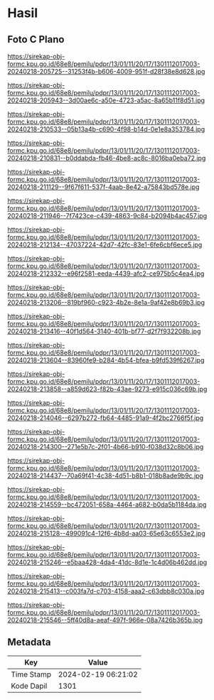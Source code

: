 # Hasil

## Foto C Plano

https://sirekap-obj-formc.kpu.go.id/68e8/pemilu/pdpr/13/01/11/20/17/1301112017003-20240218-205725--31253f4b-b606-4009-951f-d28f38e8d628.jpg

https://sirekap-obj-formc.kpu.go.id/68e8/pemilu/pdpr/13/01/11/20/17/1301112017003-20240218-205943--3d00ae6c-a50e-4723-a5ac-8a65b11f8d51.jpg

https://sirekap-obj-formc.kpu.go.id/68e8/pemilu/pdpr/13/01/11/20/17/1301112017003-20240218-210533--05b13a4b-c690-4f98-b14d-0e1e8a353784.jpg

https://sirekap-obj-formc.kpu.go.id/68e8/pemilu/pdpr/13/01/11/20/17/1301112017003-20240218-210831--b0ddabda-fb46-4be8-ac8c-8016ba0eba72.jpg

https://sirekap-obj-formc.kpu.go.id/68e8/pemilu/pdpr/13/01/11/20/17/1301112017003-20240218-211129--9f67f611-537f-4aab-8e42-a75843bd578e.jpg

https://sirekap-obj-formc.kpu.go.id/68e8/pemilu/pdpr/13/01/11/20/17/1301112017003-20240218-211946--7f7423ce-c439-4863-9c84-b2094b4ac457.jpg

https://sirekap-obj-formc.kpu.go.id/68e8/pemilu/pdpr/13/01/11/20/17/1301112017003-20240218-212134--47037224-42d7-42fc-83e1-6fe6cbf6ece5.jpg

https://sirekap-obj-formc.kpu.go.id/68e8/pemilu/pdpr/13/01/11/20/17/1301112017003-20240218-212332--e96f2581-eeda-4439-afc2-ce975b5c4ea4.jpg

https://sirekap-obj-formc.kpu.go.id/68e8/pemilu/pdpr/13/01/11/20/17/1301112017003-20240218-213206--819bf960-c923-4b2e-8e1a-9af42e8b69b3.jpg

https://sirekap-obj-formc.kpu.go.id/68e8/pemilu/pdpr/13/01/11/20/17/1301112017003-20240218-213416--40f1d564-3140-401b-bf77-d2f7f932208b.jpg

https://sirekap-obj-formc.kpu.go.id/68e8/pemilu/pdpr/13/01/11/20/17/1301112017003-20240218-213604--83960fe9-b284-4b54-bfea-b9fd539f6267.jpg

https://sirekap-obj-formc.kpu.go.id/68e8/pemilu/pdpr/13/01/11/20/17/1301112017003-20240218-213858--a859d623-f82b-43ae-9273-e915c036c69b.jpg

https://sirekap-obj-formc.kpu.go.id/68e8/pemilu/pdpr/13/01/11/20/17/1301112017003-20240218-214046--6297b272-fb64-4485-91a9-4f2bc2766f5f.jpg

https://sirekap-obj-formc.kpu.go.id/68e8/pemilu/pdpr/13/01/11/20/17/1301112017003-20240218-214300--271e5b7c-2f01-4b66-b910-f038d32c8b06.jpg

https://sirekap-obj-formc.kpu.go.id/68e8/pemilu/pdpr/13/01/11/20/17/1301112017003-20240218-214437--70a69f41-4c38-4d51-b8b1-018b8ade9b9c.jpg

https://sirekap-obj-formc.kpu.go.id/68e8/pemilu/pdpr/13/01/11/20/17/1301112017003-20240218-214559--bc472051-658a-4464-a682-b0da5b1184da.jpg

https://sirekap-obj-formc.kpu.go.id/68e8/pemilu/pdpr/13/01/11/20/17/1301112017003-20240218-215128--499091c4-12f6-4b8d-aa03-65e63c6553e2.jpg

https://sirekap-obj-formc.kpu.go.id/68e8/pemilu/pdpr/13/01/11/20/17/1301112017003-20240218-215246--e5baa428-4da4-41dc-8d1e-1c4d06b462dd.jpg

https://sirekap-obj-formc.kpu.go.id/68e8/pemilu/pdpr/13/01/11/20/17/1301112017003-20240218-215413--c003fa7d-c703-4158-aaa2-c63dbb8c030a.jpg

https://sirekap-obj-formc.kpu.go.id/68e8/pemilu/pdpr/13/01/11/20/17/1301112017003-20240218-215546--5ff40d8a-aeaf-497f-966e-08a7426b365b.jpg


## Metadata

| Key        | Value               |
| ---------- | ------------------- |
| Time Stamp | 2024-02-19 06:21:02 |
| Kode Dapil | 1301                |



